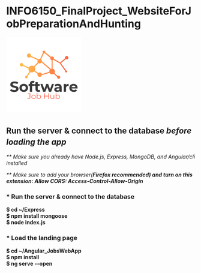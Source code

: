 # INFO6150_FinalProject_WebsiteForJobPreparationAndHunting
<img src="Angular_JobsWebApp/src/assets/logo.png">

## Run the server & connect to the database<sup>*</sup> before loading the app<sup>*</sup>
<p><i>** Make sure you already have Node.js, Express, MongoDB, and Angular/cli installed</i></p>
<p><i>** Make sure to add your browser(<b>Firefox<b> recommended) and turn on this extension: <b>Allow CORS: Access-Control-Allow-Origin</b></i></p>

### * Run the server & connect to the database
$ cd ~/Express<br>
$ npm install mongoose<br>
$ node index.js


### * Load the landing page
$ cd ~/Angular_JobsWebApp<br>
$ npm install<br>
$ ng serve --open
